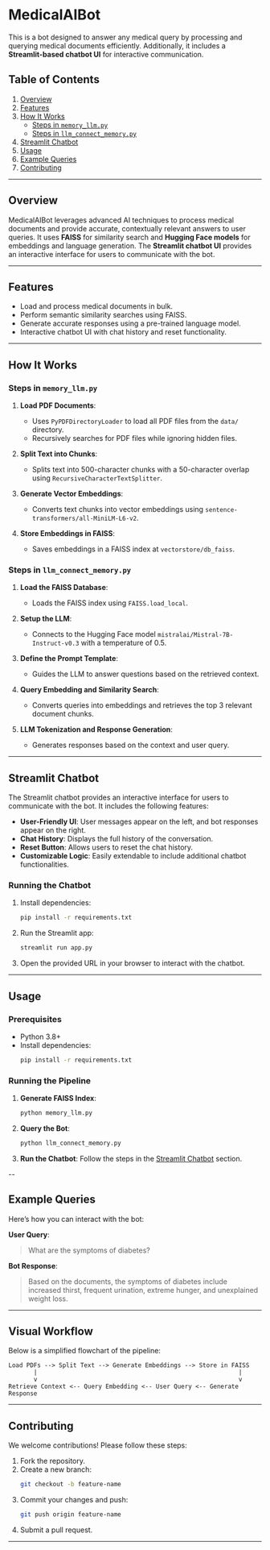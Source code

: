 # MedicalAIBot

This is a bot designed to answer any medical query by processing and querying medical documents efficiently. Additionally, it includes a **Streamlit-based chatbot UI** for interactive communication.

## Table of Contents
1. [Overview](#overview)
2. [Features](#features)
3. [How It Works](#how-it-works)
   - [Steps in `memory_llm.py`](#steps-in-memory_llm.py)
   - [Steps in `llm_connect_memory.py`](#steps-in-llm_connect_memory.py)
4. [Streamlit Chatbot](#streamlit-chatbot)
5. [Usage](#usage)
6. [Example Queries](#example-queries)
7. [Contributing](#contributing)

---

## Overview

MedicalAIBot leverages advanced AI techniques to process medical documents and provide accurate, contextually relevant answers to user queries. It uses **FAISS** for similarity search and **Hugging Face models** for embeddings and language generation. The **Streamlit chatbot UI** provides an interactive interface for users to communicate with the bot.

---

## Features

- Load and process medical documents in bulk.
- Perform semantic similarity searches using FAISS.
- Generate accurate responses using a pre-trained language model.
- Interactive chatbot UI with chat history and reset functionality.

---

## How It Works

### Steps in `memory_llm.py`

1. **Load PDF Documents**:
   - Uses `PyPDFDirectoryLoader` to load all PDF files from the `data/` directory.
   - Recursively searches for PDF files while ignoring hidden files.

2. **Split Text into Chunks**:
   - Splits text into 500-character chunks with a 50-character overlap using `RecursiveCharacterTextSplitter`.

3. **Generate Vector Embeddings**:
   - Converts text chunks into vector embeddings using `sentence-transformers/all-MiniLM-L6-v2`.

4. **Store Embeddings in FAISS**:
   - Saves embeddings in a FAISS index at `vectorstore/db_faiss`.

### Steps in `llm_connect_memory.py`

1. **Load the FAISS Database**:
   - Loads the FAISS index using `FAISS.load_local`.

2. **Setup the LLM**:
   - Connects to the Hugging Face model `mistralai/Mistral-7B-Instruct-v0.3` with a temperature of 0.5.

3. **Define the Prompt Template**:
   - Guides the LLM to answer questions based on the retrieved context.

4. **Query Embedding and Similarity Search**:
   - Converts queries into embeddings and retrieves the top 3 relevant document chunks.

5. **LLM Tokenization and Response Generation**:
   - Generates responses based on the context and user query.

---

## Streamlit Chatbot

The Streamlit chatbot provides an interactive interface for users to communicate with the bot. It includes the following features:

- **User-Friendly UI**: User messages appear on the left, and bot responses appear on the right.
- **Chat History**: Displays the full history of the conversation.
- **Reset Button**: Allows users to reset the chat history.
- **Customizable Logic**: Easily extendable to include additional chatbot functionalities.

### Running the Chatbot

1. Install dependencies:
   ```bash
   pip install -r requirements.txt
   ```

2. Run the Streamlit app:
   ```bash
   streamlit run app.py
   ```

3. Open the provided URL in your browser to interact with the chatbot.

---

## Usage

### Prerequisites

- Python 3.8+
- Install dependencies:
  ```bash
  pip install -r requirements.txt
  ```

### Running the Pipeline

1. **Generate FAISS Index**:
   ```bash
   python memory_llm.py
   ```

2. **Query the Bot**:
   ```bash
   python llm_connect_memory.py
   ```

3. **Run the Chatbot**:
   Follow the steps in the [Streamlit Chatbot](#streamlit-chatbot) section.

--

## Example Queries

Here’s how you can interact with the bot:

**User Query**:
> What are the symptoms of diabetes?

**Bot Response**:
> Based on the documents, the symptoms of diabetes include increased thirst, frequent urination, extreme hunger, and unexplained weight loss.

---

## Visual Workflow

Below is a simplified flowchart of the pipeline:

```plaintext
Load PDFs --> Split Text --> Generate Embeddings --> Store in FAISS
       |                                                        |
       v                                                        v
Retrieve Context <-- Query Embedding <-- User Query <-- Generate Response
```

---

## Contributing

We welcome contributions! Please follow these steps:

1. Fork the repository.
2. Create a new branch:
   ```bash
   git checkout -b feature-name
   ```
3. Commit your changes and push:
   ```bash
   git push origin feature-name
   ```
4. Submit a pull request.

---


